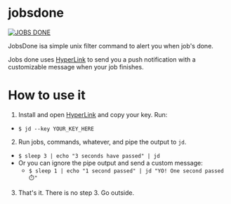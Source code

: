 # jobsdone

[![JOBS DONE](https://img.youtube.com/vi/5r06heQ5HsI/0.jpg)](https://www.youtube.com/watch?v=5r06heQ5HsI)


JobsDone isa simple unix filter command to alert you when job's done.

Jobs done uses [HyperLink](https://apps.apple.com/us/app/hyperlink-push-enabled-links/id1480418373) to send you a push notification with a customizable message when your job finishes.

# How to use it
 1. Install and open [HyperLink](https://apps.apple.com/us/app/hyperlink-push-enabled-links/id1480418373) and copy your key. Run:
  * ```$ jd --key YOUR_KEY_HERE```

 2. Run jobs, commands, whatever, and pipe the output to `jd`.
  * ```$ sleep 3 | echo "3 seconds have passed" | jd```
  * Or you can ignore the pipe output and send a custom message:
	* ```$ sleep 1 | echo "1 second passed" | jd "YO! One second passed ⏱️"```

 3. That's it. There is no step 3. Go outside.

 